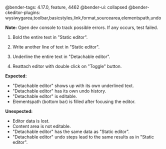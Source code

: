 @bender-tags: 4.17.0, feature, 4462
@bender-ui: collapsed
@bender-ckeditor-plugins: wysiwygarea,toolbar,basicstyles,link,format,sourcearea,elementspath,undo

**Note:** Open dev console to track possible errors. If any occurs, test failed.

1. Bold the entire text in "Static editor".

2. Write another line of text in "Static editor".

2. Underline the entire text in "Detachable editor".

3. Reattach editor with double click on "Toggle" button.

  **Expected:**

  * "Detachable editor" shows up with its own underlined text.
  * "Detachable editor" has its own undo history.
  * "Detachable editor" is editable.
  * Elementspath (bottom bar) is filled after focusing the editor.

  **Unexpected:**

  * Editor data is lost.
  * Content area is not editable.
  * "Detachable editor" has the same data as "Static editor".
  * "Detachable editor" undo steps lead to the same results as in "Static editor".
